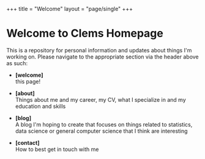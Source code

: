 +++
title = "Welcome"
layout = "page/single"
+++

# Welcome to Clems Homepage

This is a repository for personal information and updates about things I'm working on.
Please navigate to the appropriate section via the header above as such:

- **[welcome]** <br>
    this page!

- **[about]** <br>
      Things about me and my career, my CV, what I specialize in and my education and skills <br>
      
- **[blog]**  <br>
      A blog I'm hoping to create that focuses on things related to statistics, data science or general computer science that I think are interesting  
      
- **[contact]**  <br>
      How to best get in touch with me 
     
     <!-- 
- **[rat_game]** <br>
      A repository of all things `rat_game` (working title), a video game written in C++ using a custom engine I've been putting hundreds of hours into creating from scratch. A dev diary is also available {{< external href="https://rat-game.tumblr.com/ " text="here" />}}
      -->